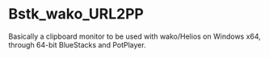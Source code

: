 # Bstk_wako_URL2PP
Basically a clipboard monitor to be used with wako/Helios on Windows x64, through 64-bit BlueStacks and PotPlayer.
